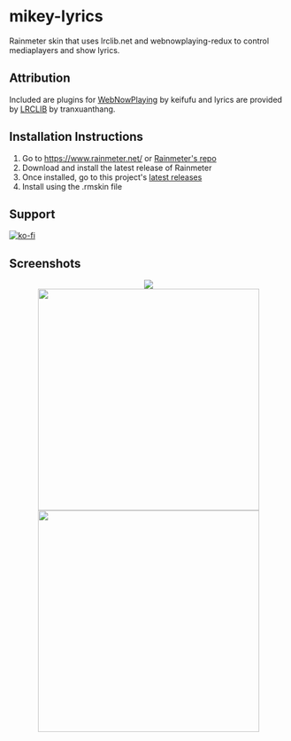 # mikey-lyrics
Rainmeter skin that uses lrclib.net and webnowplaying-redux to control mediaplayers and show lyrics.

## Attribution
Included are plugins for [WebNowPlaying](https://github.com/keifufu/WebNowPlaying) by keifufu and lyrics are provided by [LRCLIB](https://github.com/tranxuanthang/lrclib) by tranxuanthang.

## Installation Instructions
1. Go to https://www.rainmeter.net/ or [Rainmeter's repo](https://github.com/rainmeter/rainmeter)
2. Download and install the latest release of Rainmeter
3. Once installed, go to this project's [latest releases](https://github.com/mjdelro/mikey-lyrics/releases)
4. Install using the .rmskin file

## Support
[![ko-fi](https://ko-fi.com/img/githubbutton_sm.svg)](https://ko-fi.com/S6S67WS0V)

## Screenshots
<p align="center">
  <img src="https://i.imgur.com/VHqUr9l.png">
  <br>
  <img src="https://i.imgur.com/8QfY2ij.png" height="400">  
  <img src="https://i.imgur.com/dVxfL3k.png" height="400"> 
</p>

